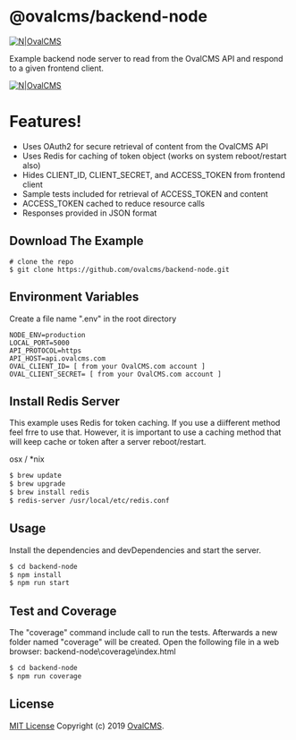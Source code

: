 # @ovalcms/backend-node

[![N|OvalCMS](https://www.ovalcms.com/assets/img/logo.png)](https://www.ovalcms.com)

Example backend node server to read from the OvalCMS API and respond to a given frontend client. 

[![N|OvalCMS](https://www.ovalcms.com/assets/img/examples/ovalCmsDgrmCstmrBackEnd729.png)](https://www.ovalcms.com)

# Features!

  - Uses OAuth2 for secure retrieval of content from the OvalCMS API
  - Uses Redis for caching of token object (works on system reboot/restart also)
  - Hides CLIENT_ID, CLIENT_SECRET, and ACCESS_TOKEN from frontend client
  - Sample tests included for retrieval of ACCESS_TOKEN and content
  - ACCESS_TOKEN cached to reduce resource calls
  - Responses provided in JSON format

## Download The Example

```
# clone the repo
$ git clone https://github.com/ovalcms/backend-node.git
```

## Environment Variables

Create a file name ".env" in the root directory

```
NODE_ENV=production
LOCAL_PORT=5000
API_PROTOCOL=https
API_HOST=api.ovalcms.com
OVAL_CLIENT_ID= [ from your OvalCMS.com account ]
OVAL_CLIENT_SECRET= [ from your OvalCMS.com account ]
```

## Install Redis Server
This example uses Redis for token caching. If you use a diifferent method feel frre to use that. However, it is important to use a caching method that will keep cache or token after a server reboot/restart.

osx / *nix
```sh
$ brew update
$ brew upgrade
$ brew install redis
$ redis-server /usr/local/etc/redis.conf
```

## Usage

Install the dependencies and devDependencies and start the server.

```sh
$ cd backend-node
$ npm install
$ npm run start
```

## Test and Coverage

The "coverage" command include call to run the tests. Afterwards a new folder named "coverage" will be created. Open the following file in a web browser: backend-node\coverage\index.html 

```sh
$ cd backend-node
$ npm run coverage
```

License
----
[MIT License](LICENSE) Copyright (c) 2019 [OvalCMS](https://www.ovalcms.com/).